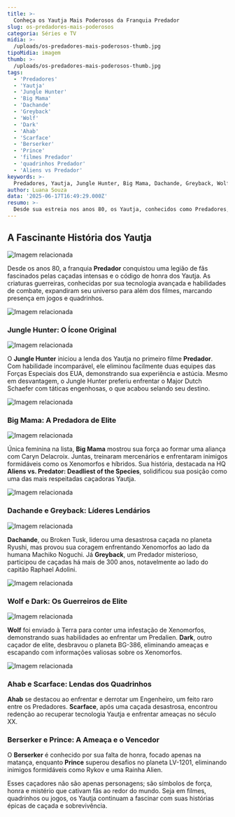 ```yaml
---
title: >-
  Conheça os Yautja Mais Poderosos da Franquia Predador
slug: os-predadores-mais-poderosos
categoria: Séries e TV
midia: >-
  /uploads/os-predadores-mais-poderosos-thumb.jpg
tipoMidia: imagem
thumb: >-
  /uploads/os-predadores-mais-poderosos-thumb.jpg
tags:
  - 'Predadores'
  - 'Yautja'
  - 'Jungle Hunter'
  - 'Big Mama'
  - 'Dachande'
  - 'Greyback'
  - 'Wolf'
  - 'Dark'
  - 'Ahab'
  - 'Scarface'
  - 'Berserker'
  - 'Prince'
  - 'filmes Predador'
  - 'quadrinhos Predador'
  - 'Aliens vs Predador'
keywords: >-
  Predadores, Yautja, Jungle Hunter, Big Mama, Dachande, Greyback, Wolf, Dark, Ahab, Scarface, Berserker, Prince, filmes Predador, quadrinhos Predador, Aliens vs. Predador
author: Luana Souza
data: '2025-06-17T16:49:29.000Z'
resumo: >-
  Desde sua estreia nos anos 80, os Yautja, conhecidos como Predadores, cativaram o público com suas caçadas implacáveis e a honra de seus códigos. Este artigo explora os mais formidáveis caçadores da franquia, incluindo o icônico Jungle Hunter e a temida Big Mama.
---
```


## A Fascinante História dos Yautja

![Imagem relacionada](/uploads/os-predadores-mais-poderosos-0.jpg)

Desde os anos 80, a franquia **Predador** conquistou uma legião de fãs fascinados pelas caçadas intensas e o código de honra dos Yautja. As criaturas guerreiras, conhecidas por sua tecnologia avançada e habilidades de combate, expandiram seu universo para além dos filmes, marcando presença em jogos e quadrinhos.

![Imagem relacionada](/uploads/os-predadores-mais-poderosos-1.jpg)

### Jungle Hunter: O Ícone Original

![Imagem relacionada](/uploads/os-predadores-mais-poderosos-2.jpg)

O **Jungle Hunter** iniciou a lenda dos Yautja no primeiro filme **Predador**. Com habilidade incomparável, ele eliminou facilmente duas equipes das Forças Especiais dos EUA, demonstrando sua experiência e astúcia. Mesmo em desvantagem, o Jungle Hunter preferiu enfrentar o Major Dutch Schaefer com táticas engenhosas, o que acabou selando seu destino.

![Imagem relacionada](/uploads/os-predadores-mais-poderosos-3.jpg)

### Big Mama: A Predadora de Elite

![Imagem relacionada](/uploads/os-predadores-mais-poderosos-4.jpg)

Única feminina na lista, **Big Mama** mostrou sua força ao formar uma aliança com Caryn Delacroix. Juntas, treinaram mercenários e enfrentaram inimigos formidáveis como os Xenomorfos e híbridos. Sua história, destacada na HQ **Aliens vs. Predator: Deadliest of the Species**, solidificou sua posição como uma das mais respeitadas caçadoras Yautja.

![Imagem relacionada](/uploads/os-predadores-mais-poderosos-5.jpg)

### Dachande e Greyback: Líderes Lendários

![Imagem relacionada](/uploads/os-predadores-mais-poderosos-6.jpg)

**Dachande**, ou Broken Tusk, liderou uma desastrosa caçada no planeta Ryushi, mas provou sua coragem enfrentando Xenomorfos ao lado da humana Machiko Noguchi. Já **Greyback**, um Predador misterioso, participou de caçadas há mais de 300 anos, notavelmente ao lado do capitão Raphael Adolini.

![Imagem relacionada](/uploads/os-predadores-mais-poderosos-7.jpg)

### Wolf e Dark: Os Guerreiros de Elite

![Imagem relacionada](/uploads/os-predadores-mais-poderosos-8.jpg)

**Wolf** foi enviado à Terra para conter uma infestação de Xenomorfos, demonstrando suas habilidades ao enfrentar um Predalien. **Dark**, outro caçador de elite, desbravou o planeta BG-386, eliminando ameaças e escapando com informações valiosas sobre os Xenomorfos.

![Imagem relacionada](/uploads/os-predadores-mais-poderosos-9.jpg)

### Ahab e Scarface: Lendas dos Quadrinhos

**Ahab** se destacou ao enfrentar e derrotar um Engenheiro, um feito raro entre os Predadores. **Scarface**, após uma caçada desastrosa, encontrou redenção ao recuperar tecnologia Yautja e enfrentar ameaças no século XX.

### Berserker e Prince: A Ameaça e o Vencedor

O **Berserker** é conhecido por sua falta de honra, focado apenas na matança, enquanto **Prince** superou desafios no planeta LV-1201, eliminando inimigos formidáveis como Rykov e uma Rainha Alien.

Esses caçadores não são apenas personagens; são símbolos de força, honra e mistério que cativam fãs ao redor do mundo. Seja em filmes, quadrinhos ou jogos, os Yautja continuam a fascinar com suas histórias épicas de caçada e sobrevivência.